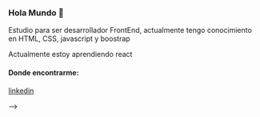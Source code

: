 ### Hola Mundo 👋

<!--
**Riespa/Riespa** is a ✨ _special_ ✨ repository because its `README.md` (this file) appears on your GitHub profile.-->

Estudio para ser desarrollador FrontEnd, actualmente tengo conocimiento en HTML, CSS, javascript y boostrap

Actualmente estoy aprendiendo react

#### Donde encontrarme:

[linkedin](https://www.linkedin.com/in/ricardo-esteban-pabon-betancurt/)

-->
